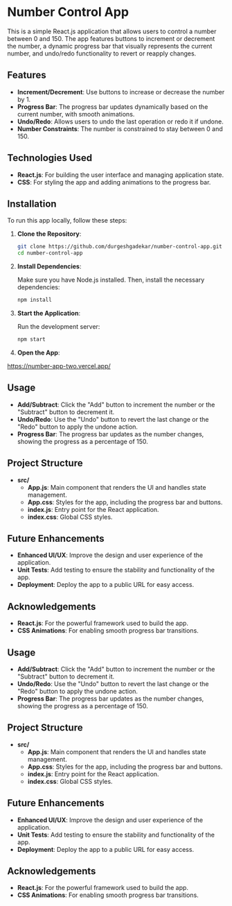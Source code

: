 # Number Control App

This is a simple React.js application that allows users to control a number between 0 and 150. The app features buttons to increment or decrement the number, a dynamic progress bar that visually represents the current number, and undo/redo functionality to revert or reapply changes.

## Features

- **Increment/Decrement**: Use buttons to increase or decrease the number by 1.
- **Progress Bar**: The progress bar updates dynamically based on the current number, with smooth animations.
- **Undo/Redo**: Allows users to undo the last operation or redo it if undone.
- **Number Constraints**: The number is constrained to stay between 0 and 150.

## Technologies Used

- **React.js**: For building the user interface and managing application state.
- **CSS**: For styling the app and adding animations to the progress bar.

## Installation

To run this app locally, follow these steps:

1. **Clone the Repository**:

    ```bash
    git clone https://github.com/durgeshgadekar/number-control-app.git
    cd number-control-app
    ```

2. **Install Dependencies**:

    Make sure you have Node.js installed. Then, install the necessary dependencies:

    ```bash
    npm install
    ```

3. **Start the Application**:

    Run the development server:

    ```bash
    npm start
    ```

4. **Open the App**:

https://number-app-two.vercel.app/


## Usage

- **Add/Subtract**: Click the "Add" button to increment the number or the "Subtract" button to decrement it.
- **Undo/Redo**: Use the "Undo" button to revert the last change or the "Redo" button to apply the undone action.
- **Progress Bar**: The progress bar updates as the number changes, showing the progress as a percentage of 150.

## Project Structure

- **src/**
  - **App.js**: Main component that renders the UI and handles state management.
  - **App.css**: Styles for the app, including the progress bar and buttons.
  - **index.js**: Entry point for the React application.
  - **index.css**: Global CSS styles.

## Future Enhancements

- **Enhanced UI/UX**: Improve the design and user experience of the application.
- **Unit Tests**: Add testing to ensure the stability and functionality of the app.
- **Deployment**: Deploy the app to a public URL for easy access.

## Acknowledgements

- **React.js**: For the powerful framework used to build the app.
- **CSS Animations**: For enabling smooth progress bar transitions.

## Usage

- **Add/Subtract**: Click the "Add" button to increment the number or the "Subtract" button to decrement it.
- **Undo/Redo**: Use the "Undo" button to revert the last change or the "Redo" button to apply the undone action.
- **Progress Bar**: The progress bar updates as the number changes, showing the progress as a percentage of 150.

## Project Structure

- **src/**
  - **App.js**: Main component that renders the UI and handles state management.
  - **App.css**: Styles for the app, including the progress bar and buttons.
  - **index.js**: Entry point for the React application.
  - **index.css**: Global CSS styles.

## Future Enhancements

- **Enhanced UI/UX**: Improve the design and user experience of the application.
- **Unit Tests**: Add testing to ensure the stability and functionality of the app.
- **Deployment**: Deploy the app to a public URL for easy access.

## Acknowledgements

- **React.js**: For the powerful framework used to build the app.
- **CSS Animations**: For enabling smooth progress bar transitions.

